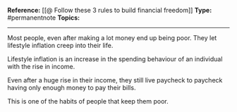 
**Reference:** [[@ Follow these 3 rules to build financial freedom]]
**Type:** #permanentnote 
**Topics:**

----
Most people, even after making a lot money end up being poor. They let lifestyle inflation creep into their life.

Lifestyle inflation is an increase in the spending behaviour of an individual with the rise in income. 

Even after a huge rise in their income, they still live paycheck to paycheck having only enough money to pay their bills. 

This is one of the habits of people that keep them poor.



